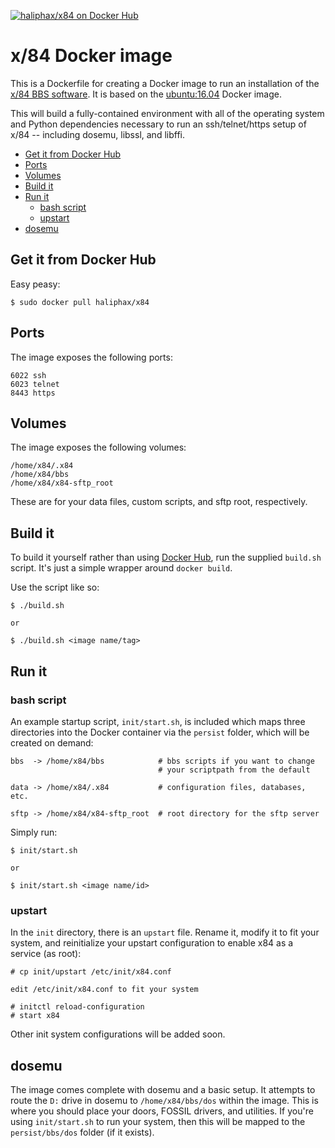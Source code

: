 [![haliphax/x84 on Docker Hub](https://img.shields.io/docker/pulls/haliphax/x84.svg)](https://registry.hub.docker.com/u/haliphax/x84/)

# x/84 Docker image

This is a Dockerfile for creating a Docker image to run an installation of the
[x/84 BBS software](https://github.com/jquast/x84). It is based on the
[ubuntu:16.04](https://registry.hub.docker.com/_/ubuntu/) Docker image.

This will build a fully-contained environment with all of the operating system
and Python dependencies necessary to run an ssh/telnet/https setup of x/84 --
including dosemu, libssl, and libffi.

- [Get it from Docker Hub](#get-it-from-docker-hub)
- [Ports](#ports)
- [Volumes](#volumes)
- [Build it](#build-it)
- [Run it](#run-it)
  - [bash script](#bash-script)
  - [upstart](#upstart)
- [dosemu](#dosemu)

## Get it from Docker Hub

Easy peasy:

    $ sudo docker pull haliphax/x84

## Ports

The image exposes the following ports:

    6022 ssh
    6023 telnet
    8443 https

## Volumes

The image exposes the following volumes:

    /home/x84/.x84
    /home/x84/bbs
    /home/x84/x84-sftp_root

These are for your data files, custom scripts, and sftp root, respectively.

## Build it

To build it yourself rather than using
[Docker Hub](https://registry.hub.docker.com/u/haliphax/x84/), run the
supplied `build.sh` script. It's just a simple wrapper around `docker build`.

Use the script like so:

    $ ./build.sh

    or

    $ ./build.sh <image name/tag>

## Run it

### bash script

An example startup script, `init/start.sh`, is included which maps three
directories into the Docker container via the `persist` folder, which will be
created on demand:

    bbs  -> /home/x84/bbs            # bbs scripts if you want to change
                                     # your scriptpath from the default

    data -> /home/x84/.x84           # configuration files, databases, etc.

    sftp -> /home/x84/x84-sftp_root  # root directory for the sftp server

Simply run:

    $ init/start.sh

    or

    $ init/start.sh <image name/id>

### upstart

In the `init` directory, there is an `upstart` file. Rename it, modify it to fit
your system, and reinitialize your upstart configuration to enable x84 as a
service (as root):

    # cp init/upstart /etc/init/x84.conf

    edit /etc/init/x84.conf to fit your system

    # initctl reload-configuration
    # start x84

Other init system configurations will be added soon.

## dosemu

The image comes complete with dosemu and a basic setup. It attempts to route
the `D:` drive in dosemu to `/home/x84/bbs/dos` within the image. This is
where you should place your doors, FOSSIL drivers, and utilities. If you're
using `init/start.sh` to run your system, then this will be mapped to the
`persist/bbs/dos` folder (if it exists).

